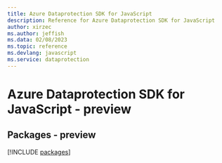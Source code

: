 ```yaml
---
title: Azure Dataprotection SDK for JavaScript
description: Reference for Azure Dataprotection SDK for JavaScript
author: xirzec
ms.author: jeffish
ms.data: 02/08/2023
ms.topic: reference
ms.devlang: javascript
ms.service: dataprotection
---
```

# Azure Dataprotection SDK for JavaScript - preview
## Packages - preview
[!INCLUDE [packages](dataprotection-index.md)]